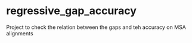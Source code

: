 # regressive_gap_accuracy
Project to check the relation between the gaps and teh accuracy on MSA alignments
